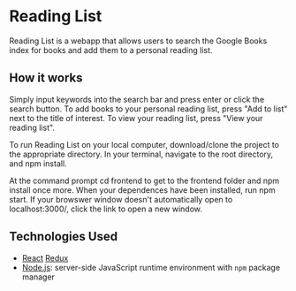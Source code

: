 Reading List
======
Reading List is a webapp that allows users to search the Google Books index for books and add them to a personal reading list. 

How it works 
------
Simply input keywords into the search bar and press enter or click the search button.
To add books to your personal reading list, press "Add to list" next to the title of interest.
To view your reading list, press "View your reading list".


To run Reading List on your local computer, download/clone the project to the appropriate directory. In your terminal, navigate to the root directory, and npm install.

At the command prompt cd frontend to get to the frontend folder and npm install once more. When your dependences have been installed, run npm start. If your browswer window doesn't automatically open to localhost:3000/, click the link to open a new window.

Technologies Used
------
  * <a href="https://reactjs.org/">React</a> <a href="https://react-redux.js.org/">Redux</a>
  * <a href="https://nodejs.org/en/">Node.js</a>: server-side JavaScript runtime environment with `npm` package manager
